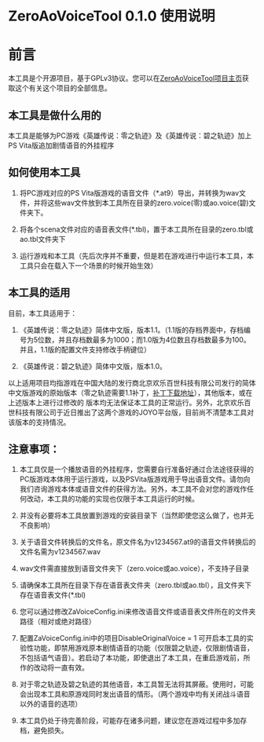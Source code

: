ZeroAoVoiceTool 0.1.0 使用说明
==============================

前言
====

本工具是个开源项目，基于GPLv3协议。您可以在[ZeroAoVoiceTool项目主页](https://github.com/ZhenjianYang/ZeroAoVoiceTool)获取这个有关这个项目的全部信息。

本工具是做什么用的
------------------

本工具是能够为PC游戏《英雄传说：零之轨迹》及《英雄传说：碧之轨迹》加上PS
Vita版追加剧情语音的外挂程序

如何使用本工具
--------------

1.  将PC游戏对应的PS
    Vita版游戏的语音文件（\*.at9）导出，并转换为wav文件，并将这些wav文件放到本工具所在目录的zero.voice(零)或ao.voice(碧)文件夹下。

2.  将各个scena文件对应的语音表文件(\*.tbl)，置于本工具所在目录的zero.tbl或ao.tbl文件夹下

3.  运行游戏和本工具（先后次序并不重要，但是若在游戏进行中运行本工具，本工具只会在载入下一个场景的时候开始生效）

本工具的适用
------------

目前，本工具适用于：

1.  《英雄传说：零之轨迹》简体中文版，版本1.1。（1.1版的存档界面中，存档编号为5位数，并且存档数最多为1000；而1.0版为4位数且存档数最多为100。并且，1.1版的配置文件支持修改手柄键位）

2.  《英雄传说：碧之轨迹》简体中文版，版本1.0。

以上适用项目均指游戏在中国大陆的发行商北京欢乐百世科技有限公司发行的简体中文版游戏的原始版本（零之轨迹需要1.1补丁，[补丁下载地址](http://pan.baidu.com/s/1jGjy62M)），其他版本，或在上述版本上进行过修改的
版本均无法保证本工具的正常运行。另外，北京欢乐百世科技有限公司于近日推出了这两个游戏的JOYO平台版，目前尚不清楚本工具对该版本的支持情况。

注意事项：
----------

1.  本工具仅是一个播放语音的外挂程序，您需要自行准备好通过合法途径获得的PC版游戏本体用于运行游戏，以及PSVita版游戏用于导出语音文件。请勿向我们咨询游戏本体或语音文件的获得方法。另外，本工具不会对您的游戏作任何改动，本工具的功能的实现也仅限于本工具运行的时候。

2.  并没有必要将本工具放置到游戏的安装目录下（当然即使您这么做了，也并无不良影响）

3.  关于语音文件转换后的文件名，原文件名为v1234567.at9的语音文件转换后的文件名需为v1234567.wav

4.  wav文件需直接放到语音文件夹下（zero.voice或ao.voice），不支持子目录

5.  请确保本工具所在目录下存在语音表文件夹（zero.tbl或ao.tbl），且文件夹下存在语音表文件(\*.tbl)

6.  您可以通过修改ZaVoiceConfig.ini来修改语音文件或语音表文件所在的文件夹路径（相对或绝对路径）

7.  配置ZaVoiceConfig.ini中的项目DisableOriginalVoice = 1
    可开启本工具的实验性功能，即禁用游戏原本剧情语音的功能（仅限碧之轨迹，仅限剧情语音，不包括语气语音）。若启动了本功能，即使退出了本工具，在重启游戏前，所作的改动将一直有效。

8.  对于零之轨迹及碧之轨迹的其他语音，本工具暂无法将其屏蔽。使用时，可能会出现本工具和原游戏同时发出语音的情形。（两个游戏中均有关闭战斗语音以外的语音的选项）

9.  本工具仍处于待完善阶段，可能存在诸多问题，建议您在游戏过程中多加存档，避免损失。


